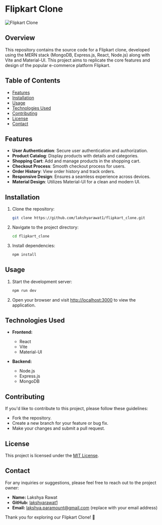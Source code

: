 # Flipkart Clone

![Flipkart Clone](<link to your project logo or screenshot>)

## Overview

This repository contains the source code for a Flipkart clone, developed using the MERN stack (MongoDB, Express.js, React, Node.js) along with Vite and Material-UI. This project aims to replicate the core features and design of the popular e-commerce platform Flipkart.

## Table of Contents

- [Features](#features)
- [Installation](#installation)
- [Usage](#usage)
- [Technologies Used](#technologies-used)
- [Contributing](#contributing)
- [License](#license)
- [Contact](#contact)

## Features

- **User Authentication**: Secure user authentication and authorization.
- **Product Catalog**: Display products with details and categories.
- **Shopping Cart**: Add and manage products in the shopping cart.
- **Checkout Process**: Smooth checkout process for users.
- **Order History**: View order history and track orders.
- **Responsive Design**: Ensures a seamless experience across devices.
- **Material Design**: Utilizes Material-UI for a clean and modern UI.

## Installation

1. Clone the repository:

   ```bash
   git clone https://github.com/lakshyarawat1/flipkart_clone.git
   ```

2. Navigate to the project directory:

   ```bash
   cd flipkart_clone
   ```

3. Install dependencies:

   ```bash
   npm install
   ```

## Usage

1. Start the development server:

   ```bash
   npm run dev
   ```

2. Open your browser and visit [http://localhost:3000](http://localhost:3000) to view the application.

## Technologies Used

- **Frontend:**
  - React
  - Vite
  - Material-UI

- **Backend:**
  - Node.js
  - Express.js
  - MongoDB

## Contributing

If you'd like to contribute to this project, please follow these guidelines:
- Fork the repository.
- Create a new branch for your feature or bug fix.
- Make your changes and submit a pull request.

## License

This project is licensed under the [MIT License](LICENSE).

## Contact

For any inquiries or suggestions, please feel free to reach out to the project owner:

- **Name:** Lakshya Rawat
- **GitHub:** [lakshyarawat1](https://github.com/lakshyarawat1)
- **Email:** <lakshya.paramount@gmail.com> (replace with your email address)

Thank you for exploring our Flipkart Clone! 🚀
